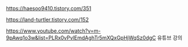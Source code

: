 <https://haesoo9410.tistory.com/351>  

<https://land-turtler.tistory.com/152>

<https://www.youtube.com/watch?v=m-9pAwq1o3w&list=PLRx0vPvlEmdAghTr5mXQxGpHjWqSz0dgC> 유튜브 강의
